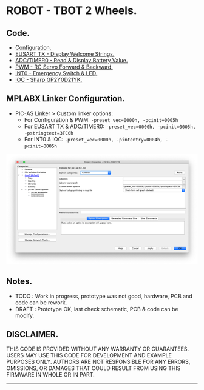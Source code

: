 # ROBOT - TBOT 2 Wheels.

## Code.

- [Configuration.](https://github.com/tronixio/robot-tbot/blob/main/Code/configuration.s)
- [EUSART TX - Display Welcome Strings.](https://github.com/tronixio/robot-tbot/blob/main/Code/eusart.s)
- [ADC/TIMER0 - Read & Display Battery Value.](https://github.com/tronixio/robot-tbot/blob/main/Code/adc.s)
- [PWM - RC Servo Forward & Backward.](https://github.com/tronixio/robot-tbot/blob/main/Code/pwm.s)
- [INT0 - Emergency Switch & LED.](https://github.com/tronixio/robot-tbot/blob/main/Code/int0.s)
- [IOC - Sharp GP2Y0D21YK.](https://github.com/tronixio/robot-tbot/blob/main/Code/gp2y0d21yk.s)

## MPLABX Linker Configuration.

- PIC-AS Linker > Custom linker options:
  - For Configuration & PWM: `-preset_vec=0000h, -pcinit=0005h`
  - For EUSART TX & ADC/TIMER0: `-preset_vec=0000h, -pcinit=0005h, -pstringtext=3FC0h`
  - For INT0 & IOC: `-preset_vec=0000h, -pintentry=0004h, -pcinit=0005h`

![MPLABX Configuration](./extras/configuration.png)

## Notes.

- TODO : Work in progress, prototype was not good, hardware, PCB and code can be rework.
- DRAFT : Prototype OK, last check schematic, PCB & code can be modify.

## DISCLAIMER.

THIS CODE IS PROVIDED WITHOUT ANY WARRANTY OR GUARANTEES.
USERS MAY USE THIS CODE FOR DEVELOPMENT AND EXAMPLE PURPOSES ONLY.
AUTHORS ARE NOT RESPONSIBLE FOR ANY ERRORS, OMISSIONS, OR DAMAGES THAT COULD
RESULT FROM USING THIS FIRMWARE IN WHOLE OR IN PART.

---

